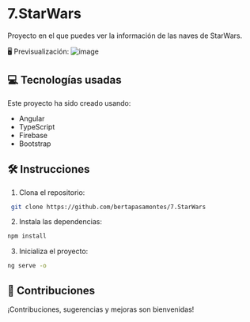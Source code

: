 # 7.StarWars

Proyecto en el que puedes ver la información de las naves de StarWars.

🖥️ Previsualización:
![image](https://github.com/user-attachments/assets/65ca7cd5-767f-4188-8c09-a505a1a5667c)



## 💻 Tecnologías usadas
Este proyecto ha sido creado usando:
- Angular
- TypeScript
- Firebase
- Bootstrap

## 🛠️ Instrucciones

1. Clona el repositorio:

```bash
 git clone https://github.com/bertapasamontes/7.StarWars
```

2. Instala las dependencias:
```bash
npm install
```

3. Inicializa el proyecto:
```bash
ng serve -o
```

## 🤝 Contribuciones
¡Contribuciones, sugerencias y mejoras son bienvenidas!

